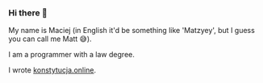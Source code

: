 ### Hi there 👋

My name is Maciej (in English it'd be something like 'Matzyey', but I guess you can call me Matt 😅).

I am a programmer with a law degree.

I wrote [konstytucja.online](https://konstytucja.online).
